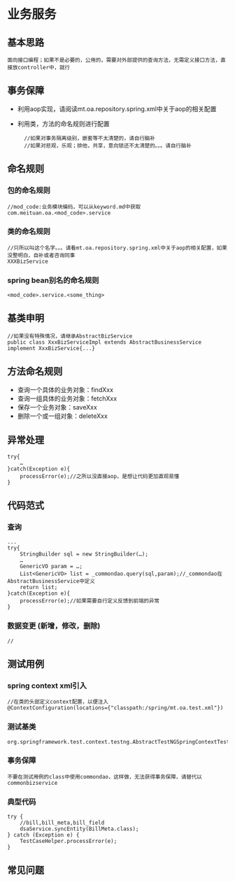 # 业务服务
## 基本思路
	面向接口编程；如果不是必要的，公用的，需要对外部提供的查询方法，无需定义接口方法，直接放controller中，就行
## 事务保障
* 利用aop实现，请阅读mt.oa.repository.spring.xml中关于aop的相关配置
* 利用类，方法的命名规则进行配置

		//如果对事务隔离级别，嵌套等不太清楚的，请自行脑补
		//如果对悲观，乐观；排他，共享，意向锁还不太清楚的。。。请自行脑补
	
## 命名规则
### 包的命名规则
	//mod_code:业务模块编码，可以从keyword.md中获取
	com.meituan.oa.<mod_code>.service
### 类的命名规则
	//只所以叫这个名字。。。请看mt.oa.repository.spring.xml中关于aop的相关配置，如果没整明白，自补或者咨询同事
	XXXBizService
### spring bean别名的命名规则
	<mod_code>.service.<some_thing>
## 基类申明
	//如果没有特殊情况，请继承AbstractBizService
	public class XxxBizServiceImpl extends AbstractBusinessService implement XxxBizService{...}

## 方法命名规则
* 查询一个具体的业务对象：findXxx
* 查询一组具体的业务对象：fetchXxx
* 保存一个业务对象：saveXxx
* 删除一个或一组对象：deleteXxx

## 异常处理
	try{
		…
	}catch(Exception e){
		processError(e);//之所以没直接aop，是想让代码更加直观易懂
	}
## 代码范式
### 查询
	...
	try{
		StringBuilder sql = new StringBuilder(…);
		…
		GenericVO param = …;
		List<GenericVO> list = _commondao.query(sql,param);//_commondao在AbstractBusinessService中定义
		return list;
	}catch(Exception e){
		processError(e);//如果需要自行定义反馈到前端的异常
	}
### 数据变更	(新增，修改，删除)
	//
## 测试用例
### spring context xml引入
	//在类的头部定义context配置，以便注入
	@ContextConfiguration(locations={"classpath:/spring/mt.oa.test.xml"})
	
### 测试基类
	org.springframework.test.context.testng.AbstractTestNGSpringContextTests
### 事务保障	
	不要在测试用例的class中使用commondao，这样做，无法获得事务保障，请替代以commonbizservice
	
### 典型代码
	try {
		//bill,bill_meta,bill_field
		dsaService.syncEntity(BillMeta.class);
	} catch (Exception e) {
		TestCaseHelper.processError(e);
	}
## 常见问题
